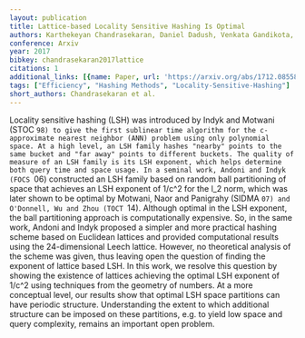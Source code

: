 ```yaml
---
layout: publication
title: Lattice-based Locality Sensitive Hashing Is Optimal
authors: Karthekeyan Chandrasekaran, Daniel Dadush, Venkata Gandikota, Elena Grigorescu
conference: Arxiv
year: 2017
bibkey: chandrasekaran2017lattice
citations: 1
additional_links: [{name: Paper, url: 'https://arxiv.org/abs/1712.08558'}]
tags: ["Efficiency", "Hashing Methods", "Locality-Sensitive-Hashing"]
short_authors: Chandrasekaran et al.
---
```

Locality sensitive hashing (LSH) was introduced by Indyk and Motwani (STOC
`98) to give the first sublinear time algorithm for the c-approximate nearest
neighbor (ANN) problem using only polynomial space. At a high level, an LSH
family hashes "nearby" points to the same bucket and "far away" points to
different buckets. The quality of measure of an LSH family is its LSH exponent,
which helps determine both query time and space usage.
  In a seminal work, Andoni and Indyk (FOCS `06) constructed an LSH family
based on random ball partitioning of space that achieves an LSH exponent of
1/c^2 for the l_2 norm, which was later shown to be optimal by Motwani, Naor
and Panigrahy (SIDMA `07) and O'Donnell, Wu and Zhou (TOCT `14). Although
optimal in the LSH exponent, the ball partitioning approach is computationally
expensive. So, in the same work, Andoni and Indyk proposed a simpler and more
practical hashing scheme based on Euclidean lattices and provided computational
results using the 24-dimensional Leech lattice. However, no theoretical
analysis of the scheme was given, thus leaving open the question of finding the
exponent of lattice based LSH.
  In this work, we resolve this question by showing the existence of lattices
achieving the optimal LSH exponent of 1/c^2 using techniques from the geometry
of numbers. At a more conceptual level, our results show that optimal LSH space
partitions can have periodic structure. Understanding the extent to which
additional structure can be imposed on these partitions, e.g. to yield low
space and query complexity, remains an important open problem.